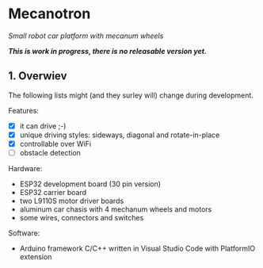 # Mecanotron
*Small robot car platform with mecanum wheels*

***This is work in progress, there is no releasable version yet.***

## 1. Overwiev

The following lists might (and they surley will) change during development.

Features:
- [x] it can drive ;-)
- [x] unique driving styles: sideways, diagonal and rotate-in-place
- [x] controllable over WiFi
- [ ] obstacle detection

Hardware:
* ESP32 development board (30 pin version)
* ESP32 carrier board
* two L9110S motor driver boards
* aluminum car chasis with 4 mechanum wheels and motors
* some wires, connectors and switches

Software:
* Arduino framework C/C++ written in Visual Studio Code with PlatformIO extension
